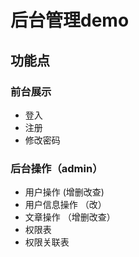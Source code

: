 # 后台管理demo

## 功能点

### 前台展示
* 登入
* 注册
* 修改密码

### 后台操作（admin）

* 用户操作 (增删改查)
* 用户信息操作 （改）
* 文章操作 （增删改查）
* 权限表
* 权限关联表